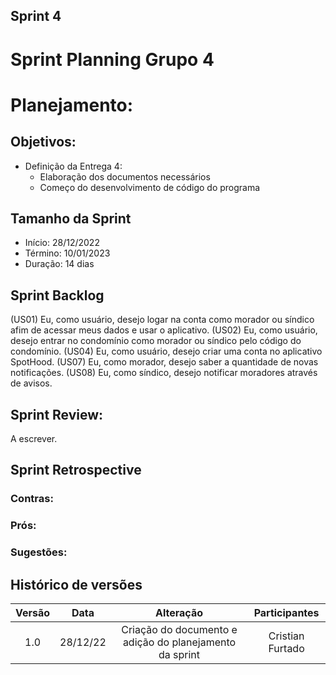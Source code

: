 ## Sprint 4

# Sprint Planning Grupo 4

# Planejamento:

## Objetivos:
- Definição da Entrega 4:
    - Elaboração dos documentos necessários
    - Começo do desenvolvimento de código do programa


## Tamanho da Sprint

- Início: 28/12/2022
- Término: 10/01/2023
- Duração: 14 dias

## Sprint Backlog
(US01) Eu, como usuário, desejo logar na conta como morador ou síndico afim de acessar meus dados e usar o aplicativo.
(US02) Eu, como usuário, desejo entrar no condomínio como morador ou síndico pelo código do condomínio.
(US04) Eu, como usuário, desejo criar uma conta no aplicativo SpotHood.
(US07) Eu, como morador, desejo saber a quantidade de novas notificações.
(US08) Eu, como síndico, desejo notificar moradores através de avisos.


## Sprint Review:
A escrever.


## Sprint Retrospective
### Contras:


### Prós:


### Sugestões:



## Histórico de versões

| Versão |   Data   |                   Alteração                    | Participantes |
| :----: | :------: | :--------------------------------------------: | :---------: |
| 1.0  | 28/12/22 | Criação do documento e adição do planejamento da sprint | Cristian Furtado |
